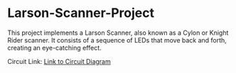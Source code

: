 # Larson-Scanner-Project

This project implements a Larson Scanner, also known as a Cylon or Knight Rider scanner. It consists of a sequence of LEDs that move back and forth, creating an eye-catching effect.

Circuit Link: [Link to Circuit Diagram](https://example.com/circuit-diagram)
